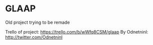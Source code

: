 # GLAAP
Old project trying to be remade

Trello of project: https://trello.com/b/wWfq8CSM/glaap
By OdnetninI: http://twitter.com/OdnetninI
